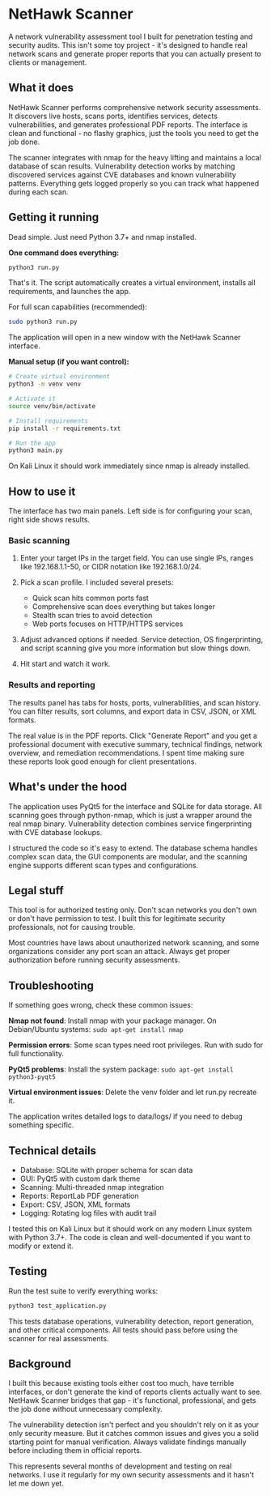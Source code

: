 # NetHawk Scanner

A network vulnerability assessment tool I built for penetration testing and security audits. This isn't some toy project - it's designed to handle real network scans and generate proper reports that you can actually present to clients or management.

## What it does

NetHawk Scanner performs comprehensive network security assessments. It discovers live hosts, scans ports, identifies services, detects vulnerabilities, and generates professional PDF reports. The interface is clean and functional - no flashy graphics, just the tools you need to get the job done.

The scanner integrates with nmap for the heavy lifting and maintains a local database of scan results. Vulnerability detection works by matching discovered services against CVE databases and known vulnerability patterns. Everything gets logged properly so you can track what happened during each scan.

## Getting it running

Dead simple. Just need Python 3.7+ and nmap installed.

**One command does everything:**
```bash
python3 run.py
```

That's it. The script automatically creates a virtual environment, installs all requirements, and launches the app.

For full scan capabilities (recommended):
```bash
sudo python3 run.py
```

The application will open in a new window with the NetHawk Scanner interface.

**Manual setup (if you want control):**
```bash
# Create virtual environment
python3 -m venv venv

# Activate it
source venv/bin/activate

# Install requirements
pip install -r requirements.txt

# Run the app
python3 main.py
```

On Kali Linux it should work immediately since nmap is already installed.

## How to use it

The interface has two main panels. Left side is for configuring your scan, right side shows results.

### Basic scanning

1. Enter your target IPs in the target field. You can use single IPs, ranges like 192.168.1.1-50, or CIDR notation like 192.168.1.0/24.

2. Pick a scan profile. I included several presets:
   - Quick scan hits common ports fast
   - Comprehensive scan does everything but takes longer  
   - Stealth scan tries to avoid detection
   - Web ports focuses on HTTP/HTTPS services

3. Adjust advanced options if needed. Service detection, OS fingerprinting, and script scanning give you more information but slow things down.

4. Hit start and watch it work.

### Results and reporting

The results panel has tabs for hosts, ports, vulnerabilities, and scan history. You can filter results, sort columns, and export data in CSV, JSON, or XML formats.

The real value is in the PDF reports. Click "Generate Report" and you get a professional document with executive summary, technical findings, network overview, and remediation recommendations. I spent time making sure these reports look good enough for client presentations.

## What's under the hood

The application uses PyQt5 for the interface and SQLite for data storage. All scanning goes through python-nmap, which is just a wrapper around the real nmap binary. Vulnerability detection combines service fingerprinting with CVE database lookups.

I structured the code so it's easy to extend. The database schema handles complex scan data, the GUI components are modular, and the scanning engine supports different scan types and configurations.

## Legal stuff

This tool is for authorized testing only. Don't scan networks you don't own or don't have permission to test. I built this for legitimate security professionals, not for causing trouble.

Most countries have laws about unauthorized network scanning, and some organizations consider any port scan an attack. Always get proper authorization before running security assessments.

## Troubleshooting

If something goes wrong, check these common issues:

**Nmap not found**: Install nmap with your package manager. On Debian/Ubuntu systems: `sudo apt-get install nmap`

**Permission errors**: Some scan types need root privileges. Run with sudo for full functionality.

**PyQt5 problems**: Install the system package: `sudo apt-get install python3-pyqt5`

**Virtual environment issues**: Delete the venv folder and let run.py recreate it.

The application writes detailed logs to data/logs/ if you need to debug something specific.

## Technical details

- Database: SQLite with proper schema for scan data
- GUI: PyQt5 with custom dark theme
- Scanning: Multi-threaded nmap integration  
- Reports: ReportLab PDF generation
- Export: CSV, JSON, XML formats
- Logging: Rotating log files with audit trail

I tested this on Kali Linux but it should work on any modern Linux system with Python 3.7+. The code is clean and well-documented if you want to modify or extend it.

## Testing

Run the test suite to verify everything works:

```bash
python3 test_application.py
```

This tests database operations, vulnerability detection, report generation, and other critical components. All tests should pass before using the scanner for real assessments.

## Background

I built this because existing tools either cost too much, have terrible interfaces, or don't generate the kind of reports clients actually want to see. NetHawk Scanner bridges that gap - it's functional, professional, and gets the job done without unnecessary complexity.

The vulnerability detection isn't perfect and you shouldn't rely on it as your only security measure. But it catches common issues and gives you a solid starting point for manual verification. Always validate findings manually before including them in official reports.

This represents several months of development and testing on real networks. I use it regularly for my own security assessments and it hasn't let me down yet.